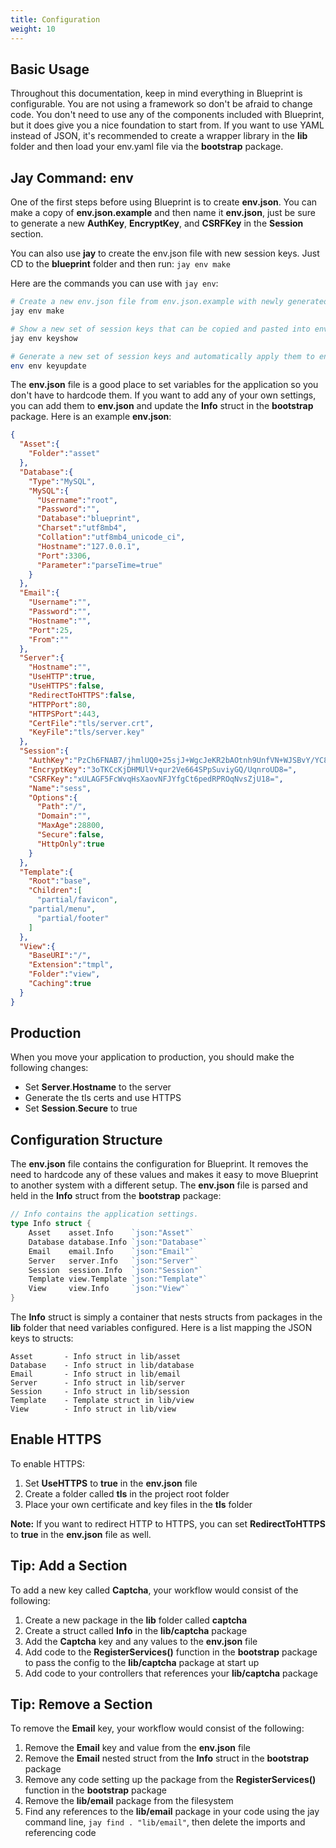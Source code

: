 ```yaml
---
title: Configuration
weight: 10
---
```


## Basic Usage

Throughout this documentation, keep in mind everything in Blueprint is configurable.
You are not using a framework so don't be afraid to change code. You don't need to
use any of the components included with Blueprint, but it does give you a nice foundation to
start from. If you want to use YAML instead of JSON, it's recommended to create a wrapper
library in the **lib** folder and then load your env.yaml file via the **bootstrap**
package.

## Jay Command: env

One of the first steps before using Blueprint is to create **env.json**. You can make
a copy of **env.json.example** and then name it **env.json**, just be sure to
generate a new **AuthKey**, **EncryptKey**, and **CSRFKey** in the **Session** section.

You can also use **jay** to create the env.json file with new session keys.
Just CD to the **blueprint** folder and then run: `jay env make`

Here are the commands you can use with `jay env`:

```bash
# Create a new env.json file from env.json.example with newly generated session keys
jay env make

# Show a new set of session keys that can be copied and pasted into env.json
jay env keyshow

# Generate a new set of session keys and automatically apply them to env.json
env env keyupdate
```

The **env.json** file is a good place to set variables for the application so
you don't have to hardcode them. If you want to add any of your own settings,
you can add them to **env.json** and update the **Info** struct
in the **bootstrap** package. Here is an example **env.json**:

```json
{
  "Asset":{
    "Folder":"asset"
  },
  "Database":{
    "Type":"MySQL",
    "MySQL":{  
      "Username":"root",
      "Password":"",
      "Database":"blueprint",
      "Charset":"utf8mb4",
      "Collation":"utf8mb4_unicode_ci",
      "Hostname":"127.0.0.1",
      "Port":3306,
      "Parameter":"parseTime=true"
    }
  },
  "Email":{
    "Username":"",
    "Password":"",
    "Hostname":"",
    "Port":25,
    "From":""
  },
  "Server":{
    "Hostname":"",
    "UseHTTP":true,
    "UseHTTPS":false,
    "RedirectToHTTPS":false,
    "HTTPPort":80,
    "HTTPSPort":443,
    "CertFile":"tls/server.crt",
    "KeyFile":"tls/server.key"
  },
  "Session":{
    "AuthKey":"PzCh6FNAB7/jhmlUQ0+25sjJ+WgcJeKR2bAOtnh9UnfVN+WJSBvY/YC80Rs+rbMtwfmSP4FUSxKPtpYKzKFqFA==",
    "EncryptKey":"3oTKCcKjDHMUlV+qur2Ve664SPpSuviyGQ/UqnroUD8=",
    "CSRFKey":"xULAGF5FcWvqHsXaovNFJYfgCt6pedRPROqNvsZjU18=",
    "Name":"sess",
    "Options":{  
      "Path":"/",
      "Domain":"",
      "MaxAge":28800,
      "Secure":false,
      "HttpOnly":true
    }
  },
  "Template":{
    "Root":"base",
    "Children":[
      "partial/favicon",
    "partial/menu",
      "partial/footer"
    ]
  },
  "View":{
    "BaseURI":"/",
    "Extension":"tmpl",
    "Folder":"view",
    "Caching":true
  }
}
```

## Production

When you move your application to production, you should make the following
changes:

- Set **Server**.**Hostname** to the server
- Generate the tls certs and use HTTPS
- Set **Session**.**Secure** to true

## Configuration Structure

The **env.json** file contains the configuration for Blueprint. It removes the need
to hardcode any of these values and makes it easy to move Blueprint to another system
with a different setup. The **env.json** file is parsed and held in the
**Info** struct from the **bootstrap** package:

```go
// Info contains the application settings.
type Info struct {
	Asset    asset.Info    `json:"Asset"`
	Database database.Info `json:"Database"`
	Email    email.Info    `json:"Email"`
	Server   server.Info   `json:"Server"`
	Session  session.Info  `json:"Session"`
	Template view.Template `json:"Template"`
	View     view.Info     `json:"View"`
}
```

The **Info** struct is simply a container that nests structs from packages in the **lib** folder
that need variables configured. Here is a list mapping the JSON keys to structs:

```text
Asset       - Info struct in lib/asset
Database	- Info struct in lib/database
Email		- Info struct in lib/email
Server		- Info struct in lib/server
Session		- Info struct in lib/session
Template	- Template struct in lib/view
View		- Info struct in lib/view
```

## Enable HTTPS

To enable HTTPS:

1. Set **UseHTTPS** to **true** in the **env.json** file
1. Create a folder called **tls** in the project root folder 
1. Place your own certificate and key files in the **tls** folder

**Note:** If you want to redirect HTTP to HTTPS, you can set **RedirectToHTTPS** to **true** in the **env.json** file as well.

## Tip: Add a Section

To add a new key called **Captcha**, your workflow would consist of the
following:

1. Create a new package in the **lib** folder called **captcha**
1. Create a struct called **Info** in the **lib/captcha** package
1. Add the **Captcha** key and any values to the **env.json** file
1. Add code to the **RegisterServices()** function in the **bootstrap** package to pass the config to the **lib/captcha** package at start up
1. Add code to your controllers that references your **lib/captcha** package

## Tip: Remove a Section

To remove the **Email** key, your workflow would consist of the following:

1. Remove the **Email** key and value from the **env.json** file
1. Remove the **Email** nested struct from the **Info** struct in the **bootstrap** package
1. Remove any code setting up the package from the **RegisterServices()** function in the **bootstrap** package
1. Remove the **lib/email** package from the filesystem
1. Find any references to the **lib/email** package in your code using the jay command line, `jay find . "lib/email"`,
then delete the imports and referencing code